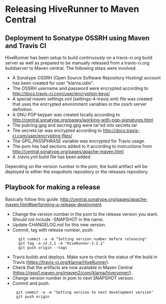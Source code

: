 # Releasing HiveRunner to Maven Central

## Deployment to Sonatype OSSRH using Maven and Travis CI

HiveRunner has been setup to build continuously on a travis-ci.org build server as well as prepared to be manually released from a travis-ci.org buildserver to Maven central.
The following steps were involved.

* A Sonatype OSSRH (Open Source Software Repository Hosting) account has been created for user "klarna.odin".
* The OSSRH username and password were encrypted according to http://docs.travis-ci.com/user/encryption-keys/
* A special maven settings.xml (settings-4-travis.xml) file was created that uses the encrypted environment variables in the ossrh server definition.
* A GNU PGP keypair was created locally according to http://central.sonatype.org/pages/working-with-pgp-signatures.html
* The pubring.gpg and secring.gpg were tar'ed into secrets.tar
* The secrets.tar was encrypted according to http://docs.travis-ci.com/user/encrypting-files/
* The GPG_PASSPHRASE variable was encrypted for Travis usage.
* The pom has had sections added to it according to instructions from http://central.sonatype.org/pages/apache-maven.html
* A .travis.yml build file has been added

Depending on the version number in the pom, the build artifact will be deployed to either the snapshots repository or the releases repository.

## Playbook for making a release

Basically follow this guide: http://central.sonatype.org/pages/apache-maven.html#performing-a-release-deployment

* Change the version number in the pom to the release version you want. Should not include -SNAPSHOT in the name.
* Update CHANGELOG.md for this new version.
* Commit, tag with release number, push:

```
      git commit -a -m "Setting version number before releasing"
      git tag -a v3.2.1 -m "HiveRunner-3.2.1"
      git push origin --tags
```

* Travis builds and deploys. Make sure to check the status of the build in Travis (https://travis-ci.org/klarna/HiveRunner).
* Check that the artifacts are now available in Maven Central (https://repo1.maven.org/maven2/com/klarna/hiverunner/).
* Change version number in pom to next SNAPSHOT version.
* Commit and push:

```
     git commit -a -m "Setting version to next development version"
     git push origin
```
